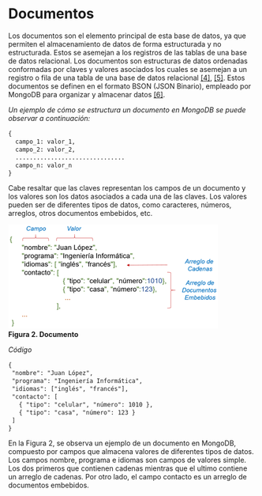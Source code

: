 # Documentos

Los documentos son el elemento principal de esta base de datos, ya que permiten el almacenamiento de datos de forma estructurada y no estructurada. Estos se asemejan a los registros de las tablas de una base de datos relacional. Los documentos son estructuras de datos ordenadas conformadas por claves y valores asociados los cuales se asemejan a un registro o fila de una tabla de una base de datos relacional ​[[4]](../05-Referencias/05-Referencias.md#4), ​[[5]](../05-Referencias/05-Referencias.md#5). Estos documentos se definen en el formato BSON (JSON Binario), empleado por MongoDB para organizar y almacenar datos ​[[6]](../05-Referencias/05-Referencias.md#6).

_Un ejemplo de cómo se estructura un documento en MongoDB se puede observar a continuación:_

```
{
  campo_1: valor_1,
  campo_2: valor_2,
  ...............................
  campo_n: valor_n
}
```

Cabe resaltar que las claves representan los campos de un documento y los valores son los datos asociados a cada una de las claves.
Los valores pueden ser de diferentes tipos de datos, como caracteres, números, arreglos, otros documentos embebidos, etc.

![Documento](../../imgs/Imagen-Documento.png)  
**Figura 2. Documento**

_Código_

```
{
 "nombre": "Juan López",
 "programa": "Ingeniería Informática",
 "idiomas": ["inglés", "francés"],
 "contacto": [
   { "tipo": "celular", "número": 1010 },
   { "tipo": "casa", "número": 123 }
 ]
}
```

En la Figura 2, se observa un ejemplo de un documento en MongoDB, compuesto por campos que almacena valores de diferentes tipos de datos. Los campos nombre, programa e idiomas son campos de valores simple. Los dos primeros que contienen cadenas mientras que el ultimo contiene un arreglo de cadenas.
Por otro lado, el campo contacto es un arreglo de documentos embebidos.
